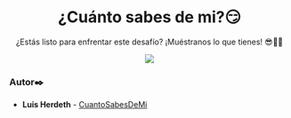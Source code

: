 <h1 align="center">¿Cuánto sabes de mi?😏</h1>

<p align="center">¿Estás listo para enfrentar este desafío? ¡Muéstranos lo que tienes! 😎🕵️‍♂️</p>
<p align="center"><img src="https://github.com/luisherdeth2020/questionnaire/assets/73970555/6ac96886-8d5e-46d0-87a8-467795c2852a"/></p> 

### Autor✒️

* **Luis Herdeth** - [CuantoSabesDeMi](https://cuantosabesdemi.netlify.app/)
